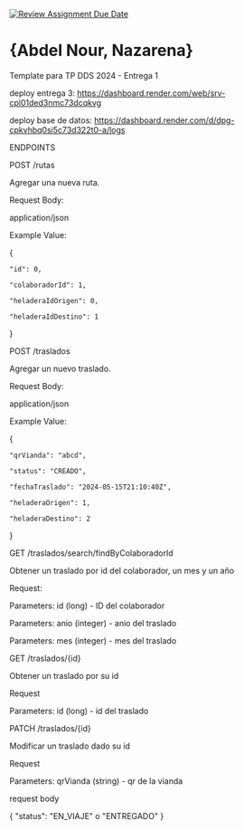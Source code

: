 [![Review Assignment Due Date](https://classroom.github.com/assets/deadline-readme-button-24ddc0f5d75046c5622901739e7c5dd533143b0c8e959d652212380cedb1ea36.svg)](https://classroom.github.com/a/KXg_hGCY)
# {Abdel Nour, Nazarena}

Template para TP DDS 2024 - Entrega 1

deploy entrega 3: https://dashboard.render.com/web/srv-cpl01ded3nmc73dcqkvg

deploy base de datos: https://dashboard.render.com/d/dpg-cpkvhbq0si5c73d322t0-a/logs



ENDPOINTS 


POST /rutas

Agregar una nueva ruta.

Request Body:

application/json

Example Value:

{
   
    "id": 0,
   
    "colaboradorId": 1,
    
    "heladeraIdOrigen": 0,
    
    "heladeraIdDestino": 1
}


POST /traslados

Agregar un nuevo traslado.

Request Body:

application/json

Example Value:

{
   
    "qrVianda": "abcd",
   
    "status": "CREADO",
   
    "fechaTraslado": "2024-05-15T21:10:40Z",
   
    "heladeraOrigen": 1,
   
    "heladeraDestino": 2
}




GET /traslados/search/findByColaboradorId

Obtener un traslado por id del colaborador, un mes y un año

Request:

Parameters: id (long) - ID del colaborador

Parameters: anio (integer) - anio del traslado

Parameters: mes (integer) - mes del traslado




GET /traslados/{id}

Obtener un traslado por su id

Request

Parameters: id (long) - id del traslado



PATCH /traslados/{id}

Modificar un traslado dado su id

Request

Parameters: qrVianda (string) - qr de la vianda

request body


{
    "status": "EN_VIAJE" o "ENTREGADO"
}

